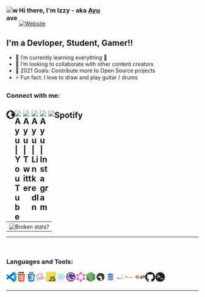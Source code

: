 ### Hi there, I'm Izzy - aka [Ayu](https://ayudev.xyz) [<img align="left" alt="wave" width="33px" src="https://media2.giphy.com/media/0IxONYHUw0vikYuAoL/giphy.gif?cid=6c09b952mhge28ie28jiw2i7crquba4ks6rb7y35h09mfgcy&rid=giphy.gif&ct=s" />](https://ayudev.xyz)

[![Website](https://img.shields.io/website?label=ayudev.xyz&style=for-the-badge&url=https%3A%2F%2Fayudev.xyz)](https://ayudev.xyz)


## I'm a Devloper, Student, Gamer!!

- 🌱 I’m currently learning everything 🤣
- 👯 I’m looking to collaborate with other content creators
- 🥅 2021 Goals: Contribute more to Open Source projects
- ⚡ Fun fact: I love to draw and play guitar / drums

### Connect with me:

[<img align="left" alt="ayudev.xyz" width="22px" src="https://raw.githubusercontent.com/iconic/open-iconic/master/svg/globe.svg" />](https://ayudev.xyz)
[<img align="left" alt="Ayu | YouTube" width="22px" src="https://cdn.jsdelivr.net/npm/simple-icons@v3/icons/youtube.svg" />](https://youtube.com/websitetutorials)
[<img align="left" alt="Ayu | Twitter" width="22px" src="https://cdn.jsdelivr.net/npm/simple-icons@v3/icons/twitter.svg" />](twitter)
[<img align="left" alt="Ayu | LinkedIn" width="22px" src="https://cdn.jsdelivr.net/npm/simple-icons@v3/icons/linkedin.svg" />]([linkedin)
[<img align="left" alt="Ayu | Instagram" width="22px" src="https://cdn.jsdelivr.net/npm/simple-icons@v3/icons/instagram.svg" />](instagram)
---
![Spotify](https://spotify-umber.vercel.app/api/spotify)
---


<table>
  <tr>
    <td>
      <img align="center" src="https://github-readme-stats.vercel.app/api?username=AyuAi&count_private=true&include_all_commits=true&show_icons=true&hide_border=true&hide_title=true&theme=dracula" alt="Broken stats?">
    </td>
  </tr>
</table>

---

<br />

### Languages and Tools:

<img align="left" alt="Visual Studio Code" width="26px" src="https://raw.githubusercontent.com/github/explore/80688e429a7d4ef2fca1e82350fe8e3517d3494d/topics/visual-studio-code/visual-studio-code.png"/>
<img align="left" alt="HTML5" width="26px" src="https://raw.githubusercontent.com/github/explore/80688e429a7d4ef2fca1e82350fe8e3517d3494d/topics/html/html.png"/>
<img align="left" alt="CSS3" width="26px" src="https://raw.githubusercontent.com/github/explore/80688e429a7d4ef2fca1e82350fe8e3517d3494d/topics/css/css.png"/>
<img align="left" alt="Sass" width="26px" src="https://raw.githubusercontent.com/github/explore/80688e429a7d4ef2fca1e82350fe8e3517d3494d/topics/sass/sass.png"/>
<img align="left" alt="JavaScript" width="26px" src="https://raw.githubusercontent.com/github/explore/80688e429a7d4ef2fca1e82350fe8e3517d3494d/topics/javascript/javascript.png"/>
<img align="left" alt="React" width="26px" src="https://raw.githubusercontent.com/github/explore/80688e429a7d4ef2fca1e82350fe8e3517d3494d/topics/react/react.png"/>
<img align="left" alt="Gatsby" width="26px" src="https://raw.githubusercontent.com/github/explore/e94815998e4e0713912fed477a1f346ec04c3da2/topics/gatsby/gatsby.png"/>
<img align="left" alt="GraphQL" width="26px" src="https://raw.githubusercontent.com/github/explore/80688e429a7d4ef2fca1e82350fe8e3517d3494d/topics/graphql/graphql.png"/>
<img align="left" alt="Node.js" width="26px" src="https://raw.githubusercontent.com/github/explore/80688e429a7d4ef2fca1e82350fe8e3517d3494d/topics/nodejs/nodejs.png"/>
<img align="left" alt="Deno" width="26px" src="https://raw.githubusercontent.com/github/explore/361e2821e2dea67711cde99c9c40ed357061cf27/topics/deno/deno.png"/>
<img align="left" alt="SQL" width="26px" src="https://raw.githubusercontent.com/github/explore/80688e429a7d4ef2fca1e82350fe8e3517d3494d/topics/sql/sql.png"/>
<img align="left" alt="MySQL" width="26px" src="https://raw.githubusercontent.com/github/explore/80688e429a7d4ef2fca1e82350fe8e3517d3494d/topics/mysql/mysql.png"/>
<img align="left" alt="MongoDB" width="26px" src="https://raw.githubusercontent.com/github/explore/80688e429a7d4ef2fca1e82350fe8e3517d3494d/topics/mongodb/mongodb.png"/>
<img align="left" alt="Git" width="26px" src="https://raw.githubusercontent.com/github/explore/80688e429a7d4ef2fca1e82350fe8e3517d3494d/topics/git/git.png"/>
<img align="left" alt="GitHub" width="26px" src="https://raw.githubusercontent.com/github/explore/78df643247d429f6cc873026c0622819ad797942/topics/github/github.png"/>
<img align="left" alt="Terminal" width="26px" src="https://raw.githubusercontent.com/github/explore/80688e429a7d4ef2fca1e82350fe8e3517d3494d/topics/terminal/terminal.png"/>

<br />
<br />

---




